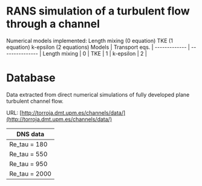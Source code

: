 # RANS simulation of a turbulent flow through a channel

Numerical models implemented:
Length mixing (0 equation)
TKE           (1 equation)
k-epsilon     (2 equations)
   Models     |  Transport eqs. |
------------- | --------------- |
Length mixing |        0        |
TKE           |        1        |
k-epsilon     |        2        |
# Database
Data extracted from direct numerical simulations of fully developed plane
turbulent channel flow.

URL: [http://torroja.dmt.upm.es/channels/data/](http://torroja.dmt.upm.es/channels/data/)

  DNS data    |
------------- |
Re_tau = 180  |
Re_tau = 550  |
Re_tau = 950  |
Re_tau = 2000 |


